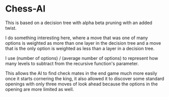 # Chess-AI
This is based on a decision tree with alpha beta pruning with an added twist. 

I do something interesting here, where a move that was one of many options is weighted as more than one layer in the decision tree and a move that is the only option is weighted as less than a layer in a decision tree. 

I use (number of options) / (average number of options) to represent how many levels to subtract from the recursive function's parameter. 

This allows the AI to find check mates in the end game much more easily once it starts cornering the king, it also allowed it to discover some standard openings with only three moves of look ahead because the options in the opening are more limited as well. 
